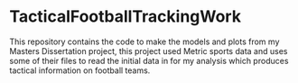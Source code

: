 # TacticalFootballTrackingWork
This repository contains the code to make the models and plots from my Masters Dissertation project, this project used Metric sports data and uses some of their files to read the initial data in for my analysis which produces tactical information on football teams.
